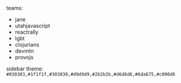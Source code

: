 teams:
* jane
* utahjavascript
* reactrally
* lgbt
* clojurians
* devmtn
* provojs

sidebar theme:
`#030303,#1f1f1f,#303030,#d9d9d9,#2b2b2b,#d6d6d6,#6da675,#c090d6`
